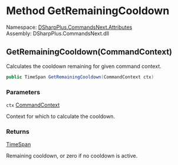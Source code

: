 # Method GetRemainingCooldown

Namespace: [DSharpPlus.CommandsNext.Attributes](DSharpPlus.CommandsNext.Attributes.md)  
Assembly: DSharpPlus.CommandsNext.dll

## <a id="DSharpPlus_CommandsNext_Attributes_CooldownAttribute_GetRemainingCooldown_DSharpPlus_CommandsNext_CommandContext_"></a>GetRemainingCooldown\(CommandContext\)

Calculates the cooldown remaining for given command context.

```csharp
public TimeSpan GetRemainingCooldown(CommandContext ctx)
```

### Parameters

`ctx` [CommandContext](DSharpPlus.CommandsNext.CommandContext.md)

Context for which to calculate the cooldown.

### Returns

[TimeSpan](https://learn.microsoft.com/dotnet/api/system.timespan)

Remaining cooldown, or zero if no cooldown is active.

